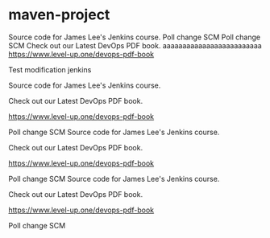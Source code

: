 # maven-project
Source code for James Lee's Jenkins course.
Poll change SCM
Poll change SCM
Check out our Latest DevOps PDF book.
aaaaaaaaaaaaaaaaaaaaaaaaa
https://www.level-up.one/devops-pdf-book

Test modification jenkins

Source code for James Lee's Jenkins course.

Check out our Latest DevOps PDF book.

https://www.level-up.one/devops-pdf-book

Poll change SCM
Source code for James Lee's Jenkins course.

Check out our Latest DevOps PDF book.

https://www.level-up.one/devops-pdf-book

Poll change SCM
Source code for James Lee's Jenkins course.

Check out our Latest DevOps PDF book.

https://www.level-up.one/devops-pdf-book

Poll change SCM
